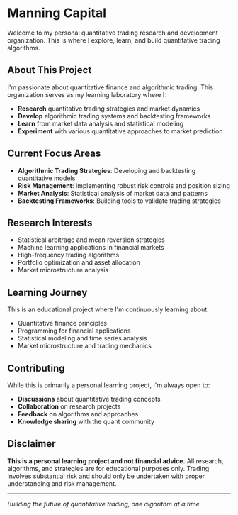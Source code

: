 # Manning Capital

Welcome to my personal quantitative trading research and development organization. This is where I explore, learn, and build quantitative trading algorithms.

## About This Project

I'm passionate about quantitative finance and algorithmic trading. This organization serves as my learning laboratory where I:

- **Research** quantitative trading strategies and market dynamics
- **Develop** algorithmic trading systems and backtesting frameworks
- **Learn** from market data analysis and statistical modeling
- **Experiment** with various quantitative approaches to market prediction

## Current Focus Areas

- **Algorithmic Trading Strategies**: Developing and backtesting quantitative models
- **Risk Management**: Implementing robust risk controls and position sizing
- **Market Analysis**: Statistical analysis of market data and patterns
- **Backtesting Frameworks**: Building tools to validate trading strategies

## Research Interests

- Statistical arbitrage and mean reversion strategies
- Machine learning applications in financial markets
- High-frequency trading algorithms
- Portfolio optimization and asset allocation
- Market microstructure analysis

## Learning Journey

This is an educational project where I'm continuously learning about:
- Quantitative finance principles
- Programming for financial applications
- Statistical modeling and time series analysis
- Market microstructure and trading mechanics

## Contributing

While this is primarily a personal learning project, I'm always open to:
- **Discussions** about quantitative trading concepts
- **Collaboration** on research projects
- **Feedback** on algorithms and approaches
- **Knowledge sharing** with the quant community

## Disclaimer

**This is a personal learning project and not financial advice.** All research, algorithms, and strategies are for educational purposes only. Trading involves substantial risk and should only be undertaken with proper understanding and risk management.

---

*Building the future of quantitative trading, one algorithm at a time.*

